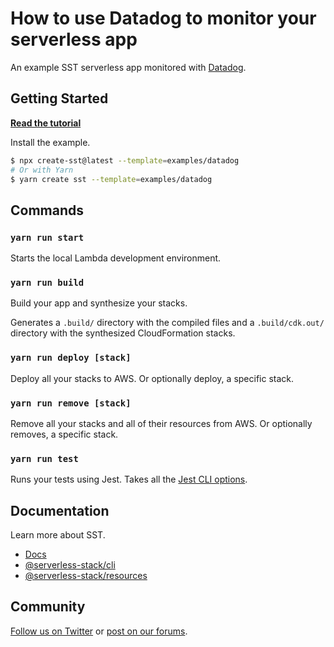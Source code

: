 # How to use Datadog to monitor your serverless app

An example SST serverless app monitored with [Datadog](https://www.datadoghq.com).

## Getting Started

[**Read the tutorial**](https://sst.dev/examples/how-to-use-datadog-to-monitor-your-serverless-app.html)

Install the example.

```bash
$ npx create-sst@latest --template=examples/datadog
# Or with Yarn
$ yarn create sst --template=examples/datadog
```

## Commands

### `yarn run start`

Starts the local Lambda development environment.

### `yarn run build`

Build your app and synthesize your stacks.

Generates a `.build/` directory with the compiled files and a `.build/cdk.out/` directory with the synthesized CloudFormation stacks.

### `yarn run deploy [stack]`

Deploy all your stacks to AWS. Or optionally deploy, a specific stack.

### `yarn run remove [stack]`

Remove all your stacks and all of their resources from AWS. Or optionally removes, a specific stack.

### `yarn run test`

Runs your tests using Jest. Takes all the [Jest CLI options](https://jestjs.io/docs/en/cli).

## Documentation

Learn more about SST.

- [Docs](https://docs.sst.dev)
- [@serverless-stack/cli](https://docs.sst.dev/packages/cli)
- [@serverless-stack/resources](https://docs.sst.dev/packages/resources)

## Community

[Follow us on Twitter](https://twitter.com/ServerlessStack) or [post on our forums](https://discourse.sst.dev).
